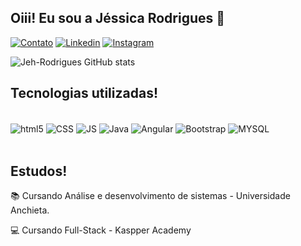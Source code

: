 ## Oiii! Eu sou a Jéssica Rodrigues 🥰


[![Contato](https://img.shields.io/badge/Gmail-D14836?style=for-the-badge&logo=gmail&logoColor=white)](https://mail.google.com/)
[![Linkedin](https://img.shields.io/badge/LinkedIn-0077B5?style=for-the-badge&logo=linkedin&logoColor=white)](https://www.linkedin.com/in/jessica-rodrigues-carneiro/)
[![Instagram](https://img.shields.io/badge/Instagram-E4405F?style=for-the-badge&logo=instagram&logoColor=white  )](https://www.instagram.com/jessicaribeirocantora/)

![Jeh-Rodrigues GitHub stats](https://github-readme-stats.vercel.app/api?username=Jeh-Rodrigues&show_icons=true&theme=radical)

## Tecnologias utilizadas!

<div style="display: inline_block"><br>
<img align="center" alt="html5"src="https://img.shields.io/badge/HTML5-E34F26?style=for-the-badge&logo=html5&logoColor=white">
<img align="center" alt="CSS"src="https://img.shields.io/badge/CSS3-1572B6?style=for-the-badge&logo=css3&logoColor=white">
<img align="center" alt="JS"src="https://img.shields.io/badge/JavaScript-F7DF1E?style=for-the-badge&logo=javascript&logoColor=black">
<img align="center" alt="Java"src="https://img.shields.io/badge/Java-ED8B00?style=for-the-badge&logo=openjdk&logoColor=white">
<img align="center" alt="Angular"src="https://img.shields.io/badge/Angular-DD0031?style=for-the-badge&logo=angular&logoColor=white">
<img align="center" alt="Bootstrap"src="https://img.shields.io/badge/Bootstrap-563D7C?style=for-the-badge&logo=bootstrap&logoColor=white">
<img align="center" alt="MYSQL"src="https://img.shields.io/badge/MySQL-005C84?style=for-the-badge&logo=mysql&logoColor=white">
</div><br>

## Estudos!

📚 Cursando Análise e desenvolvimento de sistemas - Universidade Anchieta.

💻 Cursando Full-Stack - Kaspper Academy
